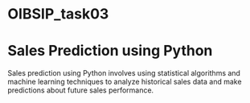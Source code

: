 # OIBSIP_task03
# Sales Prediction using Python

Sales prediction using Python involves using statistical algorithms and machine learning techniques to analyze historical sales data and make predictions about future sales performance.
